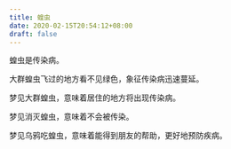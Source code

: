 ```yaml
---
title: 蝗虫
date: 2020-02-15T20:54:12+08:00
draft: false
---
```


蝗虫是传染病。

大群蝗虫飞过的地方看不见绿色，象征传染病迅速蔓延。

梦见大群蝗虫，意味着居住的地方将出现传染病。

梦见消灭蝗虫，意味着不会被传染。

梦见乌鸦吃蝗虫，意味着能得到朋友的帮助，更好地预防疾病。